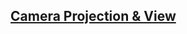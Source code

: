 ## [Camera Projection & View](https://www.youtube.com/watch?v=r857cbEtEY8&list=PLtrSb4XxIVbp8AKuEAlwNXDxr99e3woGE&index=8)